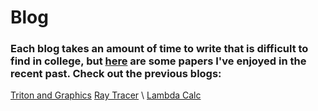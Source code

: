 # Blog

### Each blog takes an amount of time to write that is difficult to find in college, but [here](https://ut21.github.io/papers/) are some papers I've enjoyed in the recent past. Check out the previous blogs: 
[Triton and Graphics](dr.md)
[Ray Tracer](raytracingblog.md)
\\
[Lambda Calc](blogpost.md)
